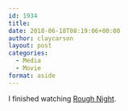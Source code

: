 ```yaml
---
id: 1934
title: 
date: 2018-06-18T08:19:06+00:00
author: claycarson
layout: post
categories: 
  - Media
  - Movie
format: aside
---
```

I finished watching [Rough Night](https://www.imdb.com/title/tt4799050/).